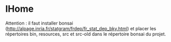 # IHome
Attention : il faut installer bonsai (http://alpage.inria.fr/statgram/frdep/fr_stat_dep_bky.html) et placer les répertoires bin, resources, src et src-old dans le répertoire bonsai du projet.
